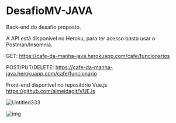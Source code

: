 
# DesafioMV-JAVA
Back-end do desafio proposto.

A API está disponível no Heroku, para ter acesso basta usar o Postman/Insomnia.

GET: 
https://cafe-da-manha-java.herokuapp.com/cafe/funcionarios

POST/PUT/DELETE: 
https://cafe-da-manha-java.herokuapp.com/cafe/funcionario


Front-end disponível no repositório Vue.js
https://github.com/almeidagit/VUE.js



![Untitled333](https://user-images.githubusercontent.com/23667738/117675247-c7bf4d00-b182-11eb-996c-1b0cf1054810.jpg)




![img](https://user-images.githubusercontent.com/23667738/117675391-e58cb200-b182-11eb-929b-a86d2c8d4195.jpg)

